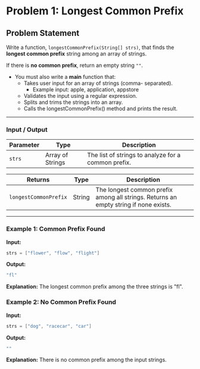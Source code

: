# Problem 1: Longest Common Prefix

## Problem Statement

Write a function, `longestCommonPrefix(String[] strs)`, that finds the **longest common prefix** string among an array of strings.

If there is **no common prefix**, return an empty string `""`.

- You must also write a **main** function that:
    - Takes user input for an array of strings (comma- separated).
        - Example input: apple, application, appstore
    - Validates the input using a regular expression.
    - Splits and trims the strings into an array.
    - Calls the longestCommonPrefix() method and prints the result.

---

### Input / Output

| Parameter | Type | Description |
|------------|------|-------------|
| `strs` | Array of Strings | The list of strings to analyze for a common prefix. |

| Returns | Type | Description |
|----------|------|-------------|
| `longestCommonPrefix` | String | The longest common prefix among all strings. Returns an empty string if none exists. |

---

### Example 1: Common Prefix Found

**Input:**
```java
strs = ["flower", "flow", "flight"]
```

**Output:**
```java
"fl"
```
**Explanation:**
The longest common prefix among the three strings is "fl".

### Example 2: No Common Prefix Found

**Input:**
```java
strs = ["dog", "racecar", "car"]
```

**Output:**
```java
""
```
**Explanation:**
There is no common prefix among the input strings.